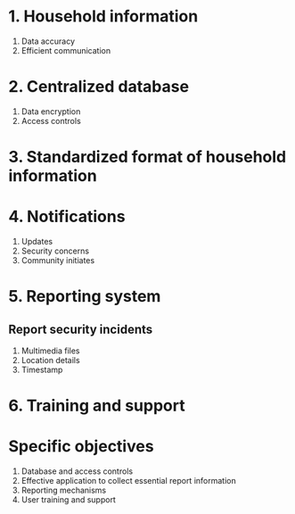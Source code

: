 # 1. Household information
1. Data accuracy
2. Efficient communication
# 2. Centralized database
1. Data encryption
2. Access controls
# 3. Standardized format of household information
# 4. Notifications
1. Updates
2. Security concerns
3. Community initiates
# 5. Reporting system
## Report security incidents
1. Multimedia files
2. Location details
3. Timestamp
# 6. Training and support

# Specific objectives
1. Database and access controls
2. Effective application to collect essential report information
3. Reporting mechanisms
4. User training and support